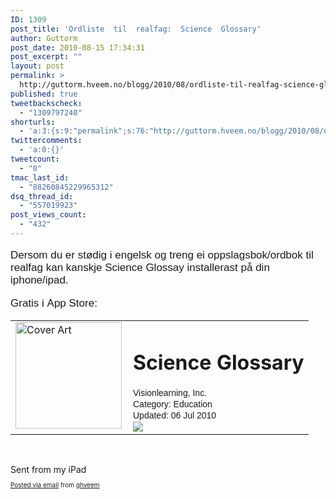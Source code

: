 ```yaml
---
ID: 1309
post_title: 'Ordliste  til  realfag:  Science  Glossary'
author: Guttorm
post_date: 2010-08-15 17:34:31
post_excerpt: ""
layout: post
permalink: >
  http://guttorm.hveem.no/blogg/2010/08/ordliste-til-realfag-science-glossary/
published: true
tweetbackscheck:
  - "1309797240"
shorturls:
  - 'a:3:{s:9:"permalink";s:76:"http://guttorm.hveem.no/blogg/2010/08/ordliste-til-realfag-science-glossary/";s:7:"tinyurl";s:26:"http://tinyurl.com/5tgmxuc";s:4:"isgd";s:19:"http://is.gd/0s78FR";}'
twittercomments:
  - 'a:0:{}'
tweetcount:
  - "0"
tmac_last_id:
  - "88260845229965312"
dsq_thread_id:
  - "557019923"
post_views_count:
  - "432"
---
```

<div class='posterous_autopost'><div> <p style="font: 17px Helvetica,Arial,sans-serif;">Dersom du er stødig i engelsk og treng ei oppslagsbok/ordbok til realfag kan kanskje Science Glossay installerast på din iphone/ipad.</p><p style="font: 17px Helvetica,Arial,sans-serif;">Gratis i&nbsp;<span style="">App Store:</span></p> <table border="0"> <tr> <td style="padding-right: 10px; vertical-align: top;"> <a href="http://ax.itunes.apple.com/no/app/science-glossary/id331657060?mt=8#ls=1"> <img src="http://a1.phobos.apple.com/us/r1000/055/Purple/68/5b/de/mzi.kutokrml.170x170-75.jpg" border="0" height="170" alt="Cover Art" style="" /> </a> </td> <td style="vertical-align: top;"> <a href="http://ax.itunes.apple.com/no/app/science-glossary/id331657060?mt=8#ls=1" style="color: black; text-decoration: none;"> </a><h1 style="">Science Glossary</h1> <p style="font: 14px Helvetica,Arial,sans-serif; margin: 0 0 2px;">Visionlearning, Inc.</p> <p style="font: 14px Helvetica,Arial,sans-serif; margin: 0 0 2px;">Category: Education</p> <p style="font: 14px Helvetica,Arial,sans-serif; margin: 0 0 2px;">Updated: 06 Jul 2010</p>  <p style="font: 14px Helvetica,Arial,sans-serif; margin: 0;"> <a href="http://ax.itunes.apple.com/no/app/science-glossary/id331657060?mt=8#ls=1"><img src="http://ax.phobos.apple.com.edgesuite.net/email/images_shared/view_item_button.png" /></a> </p> </td> </tr> </table> <br /><p /> </div><div>Sent from my iPad</div>      <p style="font-size: 10px;">  <a href="http://posterous.com">Posted via email</a>   from <a href="http://ghveem.posterous.com/ordliste-til-realfag-science-glossary">ghveem</a>  </p>  </div>